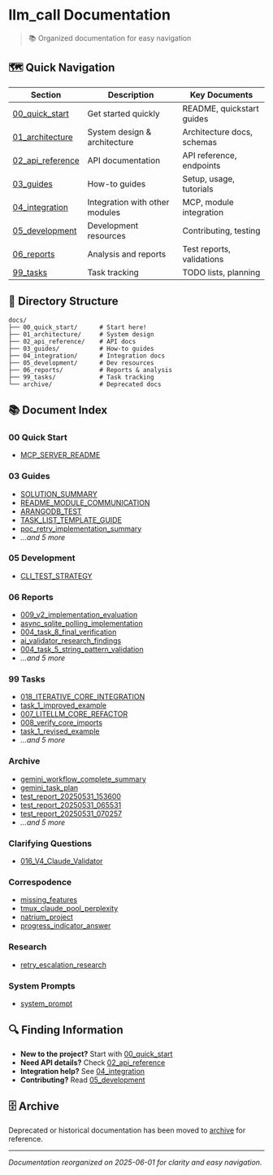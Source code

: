 # llm_call Documentation

> 📚 Organized documentation for easy navigation

## 🗺️ Quick Navigation

| Section | Description | Key Documents |
|---------|-------------|---------------|
| [00_quick_start](./00_quick_start/) | Get started quickly | README, quickstart guides |
| [01_architecture](./01_architecture/) | System design & architecture | Architecture docs, schemas |
| [02_api_reference](./02_api_reference/) | API documentation | API reference, endpoints |
| [03_guides](./03_guides/) | How-to guides | Setup, usage, tutorials |
| [04_integration](./04_integration/) | Integration with other modules | MCP, module integration |
| [05_development](./05_development/) | Development resources | Contributing, testing |
| [06_reports](./06_reports/) | Analysis and reports | Test reports, validations |
| [99_tasks](./99_tasks/) | Task tracking | TODO lists, planning |

## 📁 Directory Structure

```
docs/
├── 00_quick_start/      # Start here!
├── 01_architecture/     # System design
├── 02_api_reference/    # API docs
├── 03_guides/           # How-to guides
├── 04_integration/      # Integration docs
├── 05_development/      # Dev resources
├── 06_reports/          # Reports & analysis
├── 99_tasks/            # Task tracking
└── archive/             # Deprecated docs
```

## 📚 Document Index

### 00 Quick Start
- [MCP_SERVER_README](./00_quick_start/MCP_SERVER_README.md)

### 03 Guides
- [SOLUTION_SUMMARY](./03_guides/usage/SOLUTION_SUMMARY.md)
- [README_MODULE_COMMUNICATION](./03_guides/usage/README_MODULE_COMMUNICATION.md)
- [ARANGODB_TEST](./03_guides/usage/ARANGODB_TEST.md)
- [TASK_LIST_TEMPLATE_GUIDE](./03_guides/usage/TASK_LIST_TEMPLATE_GUIDE.md)
- [poc_retry_implementation_summary](./03_guides/usage/poc_retry_implementation_summary.md)
- *...and 5 more*

### 05 Development
- [CLI_TEST_STRATEGY](./05_development/testing/CLI_TEST_STRATEGY.md)

### 06 Reports
- [009_v2_implementation_evaluation](./06_reports/reports/009_v2_implementation_evaluation.md)
- [async_sqlite_polling_implementation](./06_reports/reports/async_sqlite_polling_implementation.md)
- [004_task_8_final_verification](./06_reports/reports/004_task_8_final_verification.md)
- [ai_validator_research_findings](./06_reports/reports/ai_validator_research_findings.md)
- [004_task_5_string_pattern_validation](./06_reports/reports/004_task_5_string_pattern_validation.md)
- *...and 5 more*

### 99 Tasks
- [018_ITERATIVE_CORE_INTEGRATION](./99_tasks/tasks/018_ITERATIVE_CORE_INTEGRATION.md)
- [task_1_improved_example](./99_tasks/tasks/task_1_improved_example.md)
- [007_LITELLM_CORE_REFACTOR](./99_tasks/tasks/007_LITELLM_CORE_REFACTOR.md)
- [008_verify_core_imports](./99_tasks/tasks/008_verify_core_imports.md)
- [task_1_revised_example](./99_tasks/tasks/task_1_revised_example.md)
- *...and 5 more*

### Archive
- [gemini_workflow_complete_summary](./archive/gemini/gemini_workflow_complete_summary.md)
- [gemini_task_plan](./archive/gemini/gemini_task_plan.md)
- [test_report_20250531_153600](./archive/test_artifacts/test_report_20250531_153600.md)
- [test_report_20250531_065531](./archive/test_artifacts/test_report_20250531_065531.md)
- [test_report_20250531_070257](./archive/test_artifacts/test_report_20250531_070257.md)
- *...and 5 more*

### Clarifying Questions
- [016_V4_Claude_Validator](./clarifying_questions/016_V4_Claude_Validator.md)

### Correspodence
- [missing_features](./correspodence/missing_features.md)
- [tmux_claude_pool_perplexity](./correspodence/tmux_claude_pool_perplexity.md)
- [natrium_project](./correspodence/natrium_project.md)
- [progress_indicator_answer](./correspodence/progress_indicator_answer.md)

### Research
- [retry_escalation_research](./research/retry_escalation_research.md)

### System Prompts
- [system_prompt](./system_prompts/system_prompt.md)

## 🔍 Finding Information

- **New to the project?** Start with [00_quick_start](./00_quick_start/)
- **Need API details?** Check [02_api_reference](./02_api_reference/)
- **Integration help?** See [04_integration](./04_integration/)
- **Contributing?** Read [05_development](./05_development/)

## 🗄️ Archive

Deprecated or historical documentation has been moved to [archive](./archive/) for reference.

---

*Documentation reorganized on 2025-06-01 for clarity and easy navigation.*
